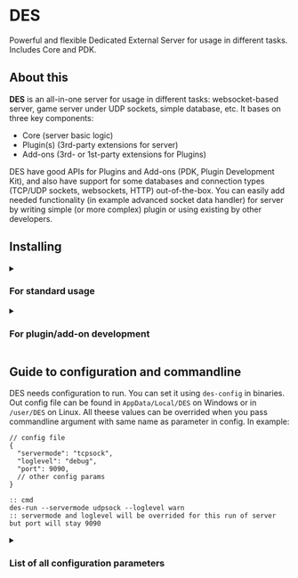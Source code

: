 # DES
Powerful and flexible Dedicated External Server for usage in different tasks. Includes Core and PDK.

## About this
**DES** is an all-in-one server for usage in different tasks: websocket-based server, game server under UDP sockets, simple database, etc.
It bases on three key components:
* Core (server basic logic)
* Plugin(s) (3rd-party extensions for server)
* Add-ons (3rd- or 1st-party extensions for Plugins)

DES have good APIs for Plugins and Add-ons (PDK, Plugin Development Kit), and also have support for some databases and connection types (TCP/UDP sockets, websockets, HTTP) out-of-the-box.
You can easily add needed functionality (in example advanced socket data handler) for server by writing simple (or more complex) plugin or using existing by other developers.

## Installing
<details>
<summary><h3>For standard usage</h3></summary>

1. Download binaries for your OS and platform on [releases page]().

2. Open terminal, `cd` (change directory) to with downloaded binaries.

3. Type:

* on Windows:

```batch
des-config
```

* on Linux:

```bash
./des-config
```

4. Follow the instructions in console to configure server.

5. Run DES:

Windows:
```batch
des-run --servermode <server mode> --loglevel debug --port <port; leave this if you want standard (9090)>
```
Linux:
```bash
./des-unix-prepare && ./des-run --servermode <server mode> --loglevel debug --port <port; leave this if you want standard (9090)>
```
</details>
<details>
<summary><h3>For plugin/add-on development</h3></summary>

1. Make sure that you have already installed DES. If not, [go here](#for-production). 

2. Download PDK on [releases page](). 

3. Go to [docs]() or more information and tutorials. 

</details>

## Guide to configuration and commandline
DES needs configuration to run. You can set it using `des-config` in binaries. Out config file can be found in `AppData/Local/DES` on Windows or in `/user/DES` on Linux. 
All theese values can be overrided when you pass commandline argument with same name as parameter in config. In example:
```jsonc
// config file 
{
  "servermode": "tcpsock", 
  "loglevel": "debug",
  "port": 9090,
  // other config params
}
```
```batch
:: cmd
des-run --servermode udpsock --loglevel warn
:: servermode and loglevel will be overrided for this run of server but port will stay 9090
```
<details>
<summary><h3>List of all configuration parameters</h3></summary>

* servermode 
* * `string`
* * What type of connection server will use. 

* host 
* * `string` `not required`
* * Default host IP to bind it to sockets. If not set, server will run on `localhost` (`127.0.0.1`). 

* port
* * `int` `not required`
* * Default port used to connect to the server. If not set, server will pick `9090` port. 

* loglevel
* * `string` `not required`
* * DES CEnd logger level. If not set, "debug" will used by default. 

* superuser
* * `string` `not required` 
* * Super-user login credentails in `name:password`. If not set, Super-user feature will not be used.

* sidetunnel 
* * `bool` `not required` 
* * Enables "SideTunnel" feature (only for Add-ons that supports it). 

* sequredchannel `or` securedchannel
* * `bool` `not required` 
* * Enables "SequredChannel" feature (only for Plugins and Add-ons that supports it). And all ok with name of this thing, I didn't make a typo. 

* prefersecure 
* * `bool` `not required` 
* * Prefers all sockets to use secured connection (in example WSS instead straight Websockets). 
</details>
